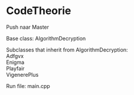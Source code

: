 # CodeTheorie

Push naar Master

Base class: AlgorithmDecryption 

Subclasses that inherit from AlgorithmDecryption: \
Adfgvx \
Enigma \
Playfair \
VigenerePlus

Run file: main.cpp

